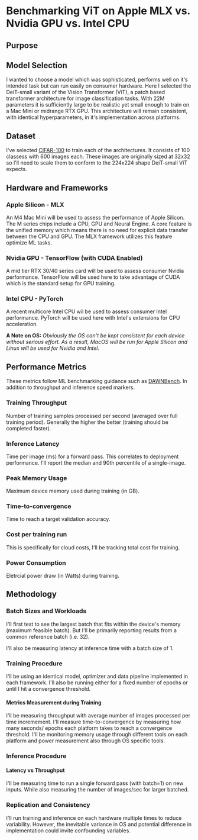 # Benchmarking ViT on Apple MLX vs. Nvidia GPU vs. Intel CPU

## Purpose 

## Model Selection 

I wanted to choose a model which was sophisticated, performs well on it's intended task but can run easily on consumer hardware. Here I selected the DeiT-small variant of the Vision Transformer (ViT), a patch based transformer architecture for image classification tasks. With 22M parameters it is sufficiently large to be realistic yet small enough to train on a Mac Mini or midrange RTX GPU. This architecture will remain consistent, with identical hyperparameters, in it's implementation across platforms. 

## Dataset 

I've selected [CIFAR-100](https://www.cs.toronto.edu/~kriz/cifar.html) to train each of the architectures. It consists of 100 classess with 600 images each. These images are originally sized at 32x32 so I'll need to scale them to conform to the 224x224 shape DeiT-small ViT expects. 

## Hardware and Frameworks 

### Apple Silicon - MLX
An M4 Mac Mini will be used to assess the performance of Apple Silicon. The M series chips include a CPU, GPU and Neural Engine. A core feature is the unified memory which means there is no need for explicit data transfer between the CPU and GPU. The MLX framework utilizes this feature optimize ML tasks.

### Nvidia GPU - TensorFlow (with CUDA Enabled)
A mid tier RTX 30/40 series card will be used to assess consumer Nvidia performance. TensorFlow will be used here to take advantage of CUDA which is the standard setup for GPU training. 

### Intel CPU - PyTorch
A recent multicore Intel CPU wil be used to assess consumer Intel performance. PyTorch will be used here with Intel's extensions for CPU acceleration. 

**A Note on OS:** *Obviously the OS can't be kept consistent for each device without serious effort. As a result, MacOS will be run for Apple Silicon and Linux will be used for Nvidia and Intel.*

## Performance Metrics

These metrics follow ML benchmarking guidance such as [DAWNBench](https://www.google.com/search?client=safari&rls=en&q=DAWNBench&ie=UTF-8&oe=UTF-8). In addition to throughput and inference speed markers. 

### Training Throughput 
Number of training samples processed per second (averaged over full training period). Generally the higher the better (training should be completed faster). 

### Inference Latency
Time per image (ms) for a forward pass. This correlates to deployment performance. I'll report the median and 90th percentile of a single-image. 

### Peak Memory Usage
Maximum device memory used during training (in GB). 

### Time-to-convergence
Time to reach a target validation accuracy. 

### Cost per training run 
This is specifically for cloud costs, I'll be tracking total cost for training. 

### Power Consumption 
Eletrcial power draw (in Watts) during training. 


## Methodology

### Batch Sizes and Workloads
I'll first test to see the largest batch that fits within the device's memory (maximum feasible batch). But I'll be primarily reporting results from a common reference batch (i.e. 32). 

I'll also be measuring latency at inference time with a batch size of 1. 

### Training Procedure 
I'll be using an identical model, optimizer and data pipeline implemented in each framework. I'll also be running either for a fixed number of epochs or until I hit a convergence threshold.

#### Metrics Measurement during Training
I'll be measuring throughput with average number of images processed per time incremement. I'll measure time-to-convergence by measuring how many seconds/ epochs each platform takes to reach a convergence threshold. I'll be monitoring memory usage through different tools on each platform and power measurement also through OS specific tools.

### Inference Procedure

#### Latency vs Throughput
I'll be measuring time to run a single forward pass (with batch=1) on new inputs. While also measuring the number of images/sec for larger batched.

### Replication and Consistency 
I'll run training and inference on each hardware multiple times to reduce variability. However, the inevitable variance in OS and potential difference in implementation could invite confounding variables. 
